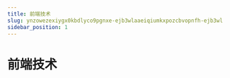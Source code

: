 ```yaml
---
title: 前端技术
slug: ynzowezexiygx0kbdlyco9pgnxe-ejb3wlaaeiqiumkxpozcbvopnfh-ejb3wl
sidebar_position: 1
---
```



# 前端技术

